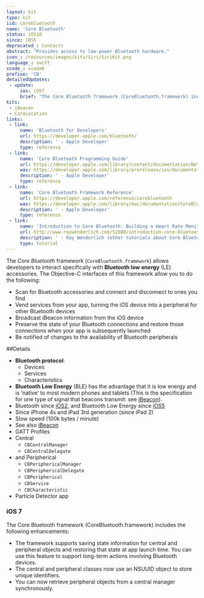 ```yaml
---
layout: kit
type: kit
iid: corebluetooth
name: 'Core Bluetooth'
status: iOS10
since: iOS5
deprecated_: Contacts
abstract: "Provides access to low-power Bluetooth hardware."
icon_: /resources/images/kits/Siri/SiriKit.png
language_: swift
xcode_: xcode6
prefixe: 'CB'
detailedUpdates:
 - update:
     ios: iOS7
     brief: "The Core Bluetooth framework (CoreBluetooth.framework) includes many enhancements: see page content."
kits:
 - iBeacon
 - CoreLocation
links:
 - link:
     name: 'Bluetooth for Developers'
     url: https://developer.apple.com/bluetooth/
     description: ' - Apple Developer'
     type: reference
 - link:
     name: 'Core Bluetooth Programming Guide'
     url: https://developer.apple.com/library/content/documentation/NetworkingInternetWeb/Conceptual/CoreBluetooth_concepts/AboutCoreBluetooth/Introduction.html
     was: https://developer.apple.com/library/prerelease/ios/documentation/NetworkingInternetWeb/Conceptual/CoreBluetooth_concepts/AboutCoreBluetooth/Introduction.html
     description: ' - Apple Developer'
     type: reference
 - link:
     name: 'Core Bluetooth Framework Reference'
     url: https://developer.apple.com/reference/corebluetooth
     was: https://developer.apple.com/library/mac/documentation/CoreBluetooth/Reference/CoreBluetooth_Framework/
     description: ' - Apple Developer'
     type: reference
 - link:
     name: 'Introduction to Core Bluetooth: Building a Heart Rate Monitor'
     url: http://www.raywenderlich.com/52080/introduction-core-bluetooth-building-heart-rate-monitor
     description: ' - Ray Wenderlich (other tutorials about Core Bluetooth)'
     type: tutorial
---
```


The *Core Bluetooth* framework (`CoreBluetooth.framework`) allows developers to interact specifically with **Bluetooth low energy** (LE) accessories. The Objective-C interfaces of this framework allow you to do the following:

* Scan for Bluetooth accessories and connect and disconnect to ones you find
* Vend services from your app, turning the iOS device into a peripheral for other Bluetooth devices
* Broadcast iBeacon information from the iOS device
* Preserve the state of your Bluetooth connections and restore those connections when your app is subsequently launched
* Be notified of changes to the availability of Bluetooth peripherals


##Details

-   **Bluetooth protocol**:
    -   Devices
    -   Services
    -   Characteristics
-   **Bluetooth Low Energy** (BLE) has the advantage that it is low energy and is ‘native’ to most modern phones and tablets (This is the specification for one type of signal that beacons transmit: see [iBeacon](/iBeacon)).
-   Bluetooth since [iOS2](/iOS2), and Bluetooth Low Energy since [iOS5](/iOS5)
-   Since iPhone 4s and iPad 3rd generation (since iPad 2)
-   Slow speed (100k bytes / minute)
-   See also [iBeacon](/iBeacon)
-   GATT Profiles
-   Central
    -   `CBCentralManager`
    -   `CBCentralDelegate`
-   and Peripherical
    -   `CBPeriphericalManager`
    -   `CBPeriphericalDelegate`
    -   `CBPeripherical`
    -   `CBService`
    -   `CBCharacteristic`
-   Particle Detector app


### iOS 7

The Core Bluetooth framework (CoreBluetooth.framework) includes the following enhancements:

* The framework supports saving state information for central and peripheral objects and restoring that state at app launch time. You can use this feature to support long-term actions involving Bluetooth devices.
* The central and peripheral classes now use an NSUUID object to store unique identifiers.
* You can now retrieve peripheral objects from a central manager synchronously.
